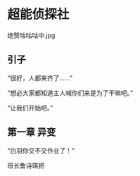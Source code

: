 # 超能侦探社

绝赞咕咕咕中.jpg

## 引子

“很好，人都来齐了……”

“想必大家都知道主人喊你们来是为了干嘛吧。”

“让我们开始吧。”

## 第一章 异变

“白羽你交不交作业了！”

班长鲁诗琪把
